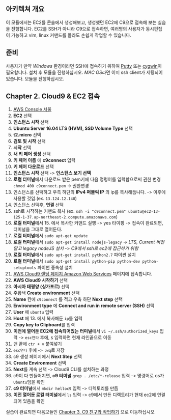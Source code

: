 ## 아키텍쳐 개요
이 모듈에서는 EC2를 콘솔에서 생성해보고, 생성했던 EC2에 C9으로 접속해 보는 실습을 진행합니다.
EC2를 SSH가 아니라 C9으로 접속하면, 여러명의 사용자가 동시편집이 가능하고 vim, linux 커맨드를 몰라도 손쉽게 작업할 수 있습니다.

## 준비
사용자가 만약 *Windows* 환경이라면 SSH에 접속하기 위하여 [Putty](https://www.chiark.greenend.org.uk/~sgtatham/putty/latest.html) 또는 [cygwin](https://cygwin.com/install.html)이 필요합니다. 설치 후 모듈을 진행하십시오. 
*MAC OS*라면 이미 ssh client가 세팅되어 있습니다. 모듈을 진행하십시오.

## Chapter 2. Cloud9 & EC2 접속
1. [AWS Console 서울](https://ap-northeast-2.console.aws.amazon.com/console/home?region=ap-northeast-2#)
2. **EC2** 선택
3. **인스턴스 시작** 선택
4. **Ubuntu Server 16.04 LTS (HVM), SSD Volume Type** 선택
5. **t2.micro** 선택
6. **검토 및 시작** 선택
7. **시작** 선택
8. **새 키 페어 생성** 선택
9. **키 페어 이름** 에 **c9connect** 입력
10. **키 페어 다운로드** 선택
11. **인스턴스 시작** 선택 -> **인스턴스 보기 선택**
12. **로컬 터미널**에서 다운로드 받은 pem키에 다음 명령어를 입력함으로써 권한 변경 `chmod 400 c9connect.pem` -> 권한변경
13. 인스턴스를 선택하고 우측 하단의 **IPv4 퍼블릭 IP** 의 ip를 복사해둡니다. -> 이후에 사용할 것임.(ex. `13.124.12.140`)
14. 인스턴스 선택후, **연결** 선택
15. ssh로 시작하는 커맨드 복사 (ex. `ssh -i "c9connect.pem" ubuntu@ec2-13-125-1-37.ap-northeast-2.compute.amazonaws.com`)
16. **로컬 터미널**에서 15. 에서 복사한 커맨드 실행 -> yes 타이핑 -> 접속이 완료되면, 터미널을 그대로 열어둔다.
17. **로컬 터미널**에서 `sudo apt-get update`
18. **로컬 터미널**에서 `sudo apt-get install nodejs-legacy` -> *LTS, Current 버전 말고 legacy nodeJS 설치* -> *C9에서 ssh로 ec2에 접근하기 위함*
19. **로컬 터미널**에서 `sudo apt-get install python2.7` 파이썬 설치
20. **로컬 터미널**에서 `sudo apt-get install python-pip python-dev python-setuptools` 파이썬 종속성 설치
21. [AWS Cloud9 랜딩 페이지 Amazon Web Services](https://aws.amazon.com/ko/cloud9/) 페이지에 접속합니다.
22. **AWS Cloud9 시작하기** 선택
23. **아시아 태평양 (싱가포르)** 선택
24. 주황색 **Create environment** 선택
25.  **Name** 칸에 `c9connect` 를 적고 우측 하단 **Next step** 선택
26. **Environment type** 에 **Connect and run in remote server (SSH)** 선택
27. **User** 에 `ubuntu` 입력
28. **Host** 에 13. 에서 복사해둔 `ip`를 입력
29. **Copy key to Clipboard**를 입력
30. **이전에 열어둔 EC2에 접속되어있는 터미널**에서 `vi ~/.ssh/authorized_keys` 입력 -> `esc연타` 후에, `$` 입력하면 현재 라인끝으로 이동
31. 맨 끝에 `ctr + v` 붙여넣기
32. `esc연타` 후에 -> `:wq`로 저장
33. c9 생성 페이지에서 **Next Step** 선택
34. **Create Environment** 선택
35. **Next**를 계속 선택 -> Cloud9 CLI를 설치하는 과정
36. c9이 다 만들어지면, **c9 터미널** `grep . /etc/*-release` 입력 -> 명령어로 os가 `Ubuntu`임을 확인
37. **c9 터미널**에서 `mkdir helloc9` 입력 -> 디렉토리를 만듬
38. **이전 열어둔 로컬 터미널**에서 `ls` 입력 -> c9에서 만든 디렉토리가  현재 ec2에 연결되어 있음을 확인

실습이 완료되면 다음모듈인 [Chapter 3. C9 친구와 작업하기](../3_c9withFriends) 으로 이동하십시오
